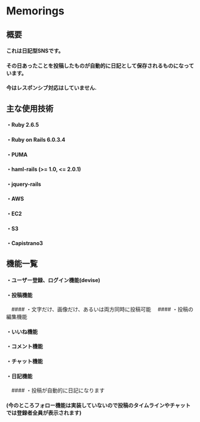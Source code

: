 # Memorings
## 概要
#### これは日記型SNSです。
#### その日あったことを投稿したものが自動的に日記として保存されるものになっています。
#### 今はレスポンシブ対応はしていません.  
## 主な使用技術  
#### ・Ruby 2.6.5
#### ・Ruby on Rails 6.0.3.4
#### ・PUMA
#### ・haml-rails (>= 1.0, <= 2.0.1)
#### ・jquery-rails
#### ・AWS
  #### ・EC2
  #### ・S3
#### ・Capistrano3  
## 機能一覧  
#### ・ユーザー登録、ログイン機能(devise)
#### ・投稿機能
　#### ・文字だけ、画像だけ、あるいは両方同時に投稿可能
　#### ・投稿の編集機能
#### ・いいね機能
#### ・コメント機能
#### ・チャット機能
#### ・日記機能
　#### ・投稿が自動的に日記になります
#### (今のところフォロー機能は実装していないので投稿のタイムラインやチャットでは登録者全員が表示されます)
